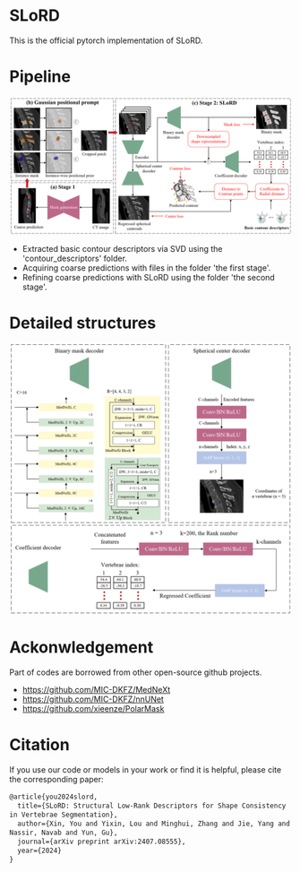 # SLoRD

This is the official pytorch implementation of SLoRD.

# Pipeline
![image](https://github.com/AlexYouXin/SLoRD-VerSe/blob/main/pipeline.png)

* Extracted basic contour descriptors via SVD using the 'contour_descriptors' folder.
* Acquiring coarse predictions with files in the folder 'the first stage'.
* Refining coarse predictions with SLoRD using the folder 'the second stage'.


# Detailed structures
![image](https://github.com/AlexYouXin/SLoRD-VerSe/blob/main/decoded_structure.png)


# Ackonwledgement
Part of codes are borrowed from other open-source github projects.

* https://github.com/MIC-DKFZ/MedNeXt
* https://github.com/MIC-DKFZ/nnUNet
* https://github.com/xieenze/PolarMask

# Citation
If you use our code or models in your work or find it is helpful, please cite the corresponding paper:  
```
@article{you2024slord,
  title={SLoRD: Structural Low-Rank Descriptors for Shape Consistency in Vertebrae Segmentation},
  author={Xin, You and Yixin, Lou and Minghui, Zhang and Jie, Yang and Nassir, Navab and Yun, Gu},
  journal={arXiv preprint arXiv:2407.08555},
  year={2024}
}
```
